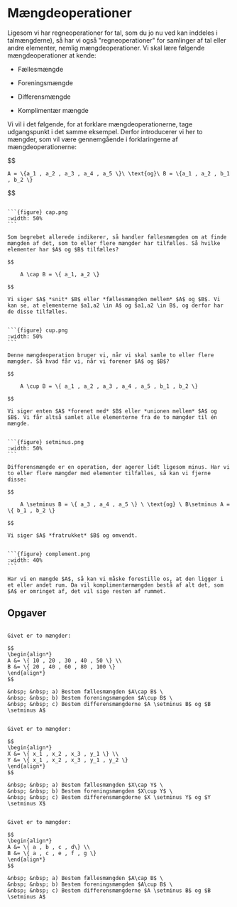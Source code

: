# Mængdeoperationer

Ligesom vi har regneoperationer for tal, som du jo nu ved kan inddeles i talmængderne), så har vi også "regneoperationer" for samlinger af tal eller andre elementer, nemlig mængdeoperationer. Vi skal lære følgende mængdeoperationer at kende:

* Fællesmængde

* Foreningsmængde

* Differensmængde

* Komplimentær mængde

Vi vil i det følgende, for at forklare mængdeoperationerne, tage udgangspunkt i det samme eksempel. Derfor introducerer vi her to mængder, som vil være gennemgående i forklaringerne af mængdeoperationerne:

$$

    A = \{a_1 , a_2 , a_3 , a_4 , a_5 \}\ \text{og}\ B = \{a_1 , a_2 , b_1 , b_2 \}

$$

````{prf:eksempel} Fællesmængde $\cap$

```{figure} cap.png
:width: 50%
```

Som begrebet allerede indikerer, så handler fællesmængden om at finde mængden af det, som to eller flere mængder har tilfælles. Så hvilke elementer har $A$ og $B$ tilfælles?

$$

    A \cap B = \{ a_1, a_2 \}

$$

Vi siger $A$ *snit* $B$ eller *fællesmængden mellem* $A$ og $B$. Vi kan se, at elementerne $a1,a2 \in A$ og $a1,a2 \in B$, og derfor har de disse tilfælles.

````

````{prf:eksempel} Foreningsmængde $\cup$

```{figure} cup.png
:width: 50%
```

Denne mængdeoperation bruger vi, når vi skal samle to eller flere mængder. Så hvad får vi, når vi forener $A$ og $B$?

$$

    A \cup B = \{ a_1 , a_2 , a_3 , a_4 , a_5 , b_1 , b_2 \}

$$

Vi siger enten $A$ *forenet med* $B$ eller *unionen mellem* $A$ og $B$. Vi får altså samlet alle elementerne fra de to mængder til én mængde.

````

````{prf:eksempel} Differensmængde $\setminus$

```{figure} setminus.png
:width: 50%
```

Differensmængde er en operation, der agerer lidt ligesom minus. Har vi to eller flere mængder med elementer tilfælles, så kan vi fjerne disse:

$$

    A \setminus B = \{ a_3 , a_4 , a_5 \} \ \text{og} \ B\setminus A = \{ b_1 , b_2 \}

$$

Vi siger $A$ *fratrukket* $B$ og omvendt.

````

````{prf:eksempel} Komplimentær mængde $A^\mathsf{c}$

```{figure} complement.png
:width: 40%
```

Har vi en mængde $A$, så kan vi måske forestille os, at den ligger i et eller andet rum. Da vil komplimentærmængden bestå af alt det, som $A$ er omringet af, det vil sige resten af rummet.

````

## Opgaver

```{prf:opgave} 

Givet er to mængder:

$$
\begin{align*}
A &= \{ 10 , 20 , 30 , 40 , 50 \} \\
B &= \{ 20 , 40 , 60 , 80 , 100 \}
\end{align*}
$$

&nbsp; &nbsp; a) Bestem fællesmængden $A\cap B$ \
&nbsp; &nbsp; b) Bestem foreningsmængden $A\cup B$ \
&nbsp; &nbsp; c) Bestem differensmængderne $A \setminus B$ og $B \setminus A$

```

```{prf:opgave} 

Givet er to mængder:

$$
\begin{align*}
X &= \{ x_1 , x_2 , x_3 , y_1 \} \\
Y &= \{ x_1 , x_2 , x_3 , y_1 , y_2 \}
\end{align*}
$$

&nbsp; &nbsp; a) Bestem fællesmængden $X\cap Y$ \
&nbsp; &nbsp; b) Bestem foreningsmængden $X\cup Y$ \
&nbsp; &nbsp; c) Bestem differensmængderne $X \setminus Y$ og $Y \setminus X$

```

```{prf:opgave} 

Givet er to mængder:

$$
\begin{align*}
A &= \{ a , b , c , d\} \\
B &= \{ a , c , e , f , g \}
\end{align*}
$$

&nbsp; &nbsp; a) Bestem fællesmængden $A\cap B$ \
&nbsp; &nbsp; b) Bestem foreningsmængden $A\cup B$ \
&nbsp; &nbsp; c) Bestem differensmængderne $A \setminus B$ og $B \setminus A$

```

